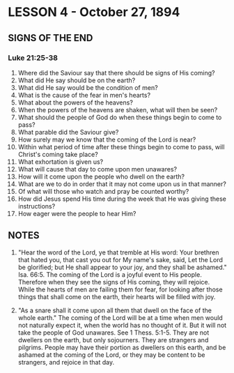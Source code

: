 # LESSON 4 - October 27, 1894

## SIGNS OF THE END
### Luke 21:25-38

1. Where did the Saviour say that there should be signs of His coming?
2. What did He say should be on the earth?
3. What did He say would be the condition of men?
4. What is the cause of the fear in men's hearts?
5. What about the powers of the heavens?
6. When the powers of the heavens are shaken, what will then be seen?
7. What should the people of God do when these things begin to come to pass?
8. What parable did the Saviour give?
9. How surely may we know that the coming of the Lord is near?
10. Within what period of time after these things begin to come to pass, will Christ's coming take place?
11. What exhortation is given us?
12. What will cause that day to come upon men unawares?
13. How will it come upon the people who dwell on the earth?
14. What are we to do in order that it may not come upon us in that manner?
15. Of what will those who watch and pray be counted worthy?
16. How did Jesus spend His time during the week that He was giving these instructions?
17. How eager were the people to hear Him?

## NOTES

1. "Hear the word of the Lord, ye that tremble at His word: Your brethren that hated you, that cast you out for My name's sake, said, Let the Lord be glorified; but He shall appear to your joy, and they shall be ashamed." Isa. 66:5. The coming of the Lord is a joyful event to His people. Therefore when they see the signs of His coming, they will rejoice. While the hearts of men are failing them for fear, for looking after those things that shall come on the earth, their hearts will be filled with joy.

2. "As a snare shall it come upon all them that dwell on the face of the whole earth." The coming of the Lord will be at a time when men would not naturally expect it, when the world has no thought of it. But it will not take the people of God unawares. See 1 Thess. 5:1-5. They are not dwellers on the earth, but only sojourners. They are strangers and pilgrims. People may have their portion as dwellers on this earth, and be ashamed at the coming of the Lord, or they may be content to be strangers, and rejoice in that day.